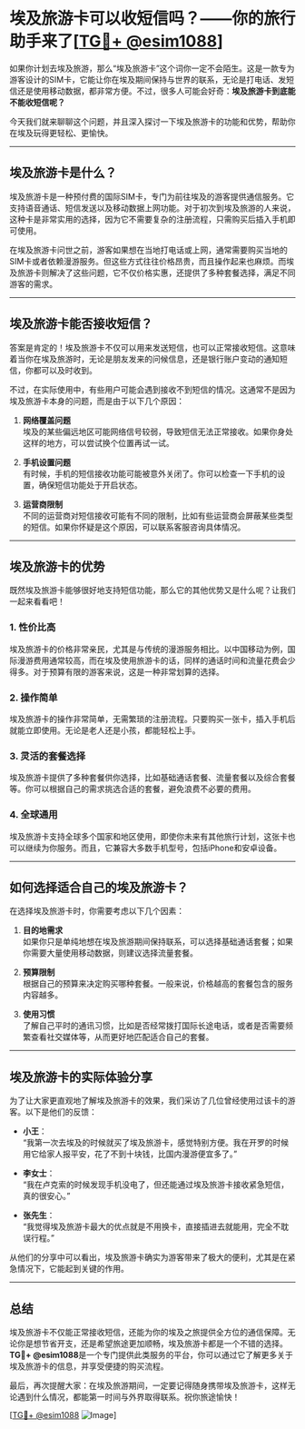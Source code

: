 # 埃及旅游卡可以收短信吗？——你的旅行助手来了[[TG💪+ @esim1088](https://t.me/s/esim1088)]

如果你计划去埃及旅游，那么“埃及旅游卡”这个词你一定不会陌生。这是一款专为游客设计的SIM卡，它能让你在埃及期间保持与世界的联系，无论是打电话、发短信还是使用移动数据，都非常方便。不过，很多人可能会好奇：**埃及旅游卡到底能不能收短信呢？**

今天我们就来聊聊这个问题，并且深入探讨一下埃及旅游卡的功能和优势，帮助你在埃及玩得更轻松、更愉快。

---

## 埃及旅游卡是什么？

埃及旅游卡是一种预付费的国际SIM卡，专门为前往埃及的游客提供通信服务。它支持语音通话、短信发送以及移动数据上网功能。对于初次到埃及旅游的人来说，这种卡是非常实用的选择，因为它不需要复杂的注册流程，只需购买后插入手机即可使用。

在埃及旅游卡问世之前，游客如果想在当地打电话或上网，通常需要购买当地的SIM卡或者依赖漫游服务。但这些方式往往价格昂贵，而且操作起来也麻烦。而埃及旅游卡则解决了这些问题，它不仅价格实惠，还提供了多种套餐选择，满足不同游客的需求。

---

## 埃及旅游卡能否接收短信？

答案是肯定的！埃及旅游卡不仅可以用来发送短信，也可以正常接收短信。这意味着当你在埃及旅游时，无论是朋友发来的问候信息，还是银行账户变动的通知短信，你都可以及时收到。

不过，在实际使用中，有些用户可能会遇到接收不到短信的情况。这通常不是因为埃及旅游卡本身的问题，而是由于以下几个原因：

1. **网络覆盖问题**  
   埃及的某些偏远地区可能网络信号较弱，导致短信无法正常接收。如果你身处这样的地方，可以尝试换个位置再试一试。

2. **手机设置问题**  
   有时候，手机的短信接收功能可能被意外关闭了。你可以检查一下手机的设置，确保短信功能处于开启状态。

3. **运营商限制**  
   不同的运营商对短信接收可能有不同的限制，比如有些运营商会屏蔽某些类型的短信。如果你怀疑是这个原因，可以联系客服咨询具体情况。

---

## 埃及旅游卡的优势

既然埃及旅游卡能够很好地支持短信功能，那么它的其他优势又是什么呢？让我们一起来看看吧！

### 1. **性价比高**
埃及旅游卡的价格非常亲民，尤其是与传统的漫游服务相比。以中国移动为例，国际漫游费用通常较高，而在埃及使用旅游卡的话，同样的通话时间和流量花费会少得多。对于预算有限的游客来说，这是一种非常划算的选择。

### 2. **操作简单**
埃及旅游卡的操作非常简单，无需繁琐的注册流程。只要购买一张卡，插入手机后就能立即使用。无论是老人还是小孩，都能轻松上手。

### 3. **灵活的套餐选择**
埃及旅游卡提供了多种套餐供你选择，比如基础通话套餐、流量套餐以及综合套餐等。你可以根据自己的需求挑选合适的套餐，避免浪费不必要的费用。

### 4. **全球通用**
埃及旅游卡支持全球多个国家和地区使用，即使你未来有其他旅行计划，这张卡也可以继续为你服务。而且，它兼容大多数手机型号，包括iPhone和安卓设备。

---

## 如何选择适合自己的埃及旅游卡？

在选择埃及旅游卡时，你需要考虑以下几个因素：

1. **目的地需求**  
   如果你只是单纯地想在埃及旅游期间保持联系，可以选择基础通话套餐；如果你需要大量使用移动数据，则建议选择流量套餐。

2. **预算限制**  
   根据自己的预算来决定购买哪种套餐。一般来说，价格越高的套餐包含的服务内容越多。

3. **使用习惯**  
   了解自己平时的通讯习惯，比如是否经常拨打国际长途电话，或者是否需要频繁查看社交媒体等，从而更好地匹配适合自己的套餐。

---

## 埃及旅游卡的实际体验分享

为了让大家更直观地了解埃及旅游卡的效果，我们采访了几位曾经使用过该卡的游客。以下是他们的反馈：

- **小王**：  
  “我第一次去埃及的时候就买了埃及旅游卡，感觉特别方便。我在开罗的时候用它给家人报平安，花了不到十块钱，比国内漫游便宜多了。”

- **李女士**：  
  “我在卢克索的时候发现手机没电了，但还能通过埃及旅游卡接收紧急短信，真的很安心。”

- **张先生**：  
  “我觉得埃及旅游卡最大的优点就是不用换卡，直接插进去就能用，完全不耽误行程。”

从他们的分享中可以看出，埃及旅游卡确实为游客带来了极大的便利，尤其是在紧急情况下，它能起到关键的作用。

---

## 总结

埃及旅游卡不仅能正常接收短信，还能为你的埃及之旅提供全方位的通信保障。无论你是想节省开支，还是希望旅途更加顺畅，埃及旅游卡都是一个不错的选择。**TG💪+ @esim1088**是一个专门提供此类服务的平台，你可以通过它了解更多关于埃及旅游卡的信息，并享受便捷的购买流程。

最后，再次提醒大家：在埃及旅游期间，一定要记得随身携带埃及旅游卡，这样无论遇到什么情况，都能第一时间与外界取得联系。祝你旅途愉快！

[[TG💪+ @esim1088](https://t.me/s/esim1088) ![Image](https://i.postimg.cc/4NQfJmqS/Snipaste-2025-05-13-00-14-12.png)]
